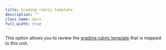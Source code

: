 ```yaml
---
title: Grading rubric template
description: ""
class_name: docs
full_width: true
---
```


This option allows you to review the [grading rubric template](/docs/teacher/assess/rubric/) that is mapped to this unit.

